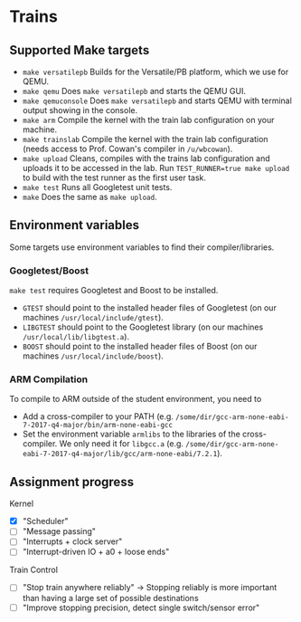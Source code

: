 # Trains
## Supported Make targets
- `make versatilepb` Builds for the Versatile/PB platform, which we use for QEMU.
- `make qemu` Does `make versatilepb` and starts the QEMU GUI.
- `make qemuconsole` Does `make versatilepb` and starts QEMU with terminal output showing in the console.
- `make arm` Compile the kernel with the train lab configuration on your machine.
- `make trainslab` Compile the kernel with the train lab configuration (needs access to Prof. Cowan's compiler in `/u/wbcowan`).
- `make upload` Cleans, compiles with the trains lab configuration and uploads it to be accessed in the lab. Run `TEST_RUNNER=true make upload` to build with the test runner as the first user task.
- `make test` Runs all Googletest unit tests.
- `make` Does the same as `make upload`.

## Environment variables
Some targets use environment variables to find their compiler/libraries.
### Googletest/Boost
`make test` requires Googletest and Boost to be installed.
- `GTEST` should point to the installed header files of Googletest (on our machines `/usr/local/include/gtest`).
- `LIBGTEST` should point to the Googletest library (on our machines `/usr/local/lib/libgtest.a`).
- `BOOST` should point to the installed header files of Boost (on our machines `/usr/local/include/boost`).

### ARM Compilation
To compile to ARM outside of the student environment, you need to
- Add a cross-compiler to your PATH (e.g. `/some/dir/gcc-arm-none-eabi-7-2017-q4-major/bin/arm-none-eabi-gcc`
- Set the environment variable `armlibs` to the libraries of the cross-compiler. We only need it for `libgcc.a`
  (e.g. `/some/dir/gcc-arm-none-eabi-7-2017-q4-major/lib/gcc/arm-none-eabi/7.2.1`).

## Assignment progress
Kernel
- [X] "Scheduler"
- [ ] "Message passing"
- [ ] "Interrupts + clock server"
- [ ] "Interrupt-driven IO + a0 + loose ends"

Train Control
- [ ] "Stop train anywhere reliably" -> Stopping reliably is more important than having a large set of possible destinations
- [ ] "Improve stopping precision, detect single switch/sensor error"
